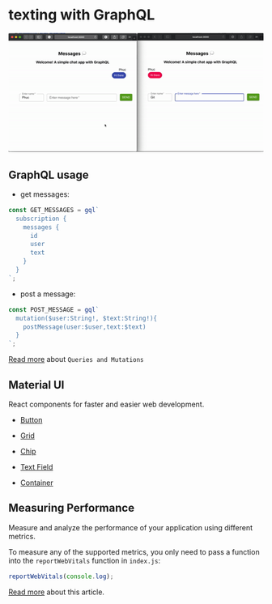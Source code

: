 # texting with GraphQL

<div align="middle">
 <img src="https://github.com/phucprime/chat_GraphQL/blob/main/assets/gif.gif" />
</div>

## GraphQL usage

* get messages:

```javascript
const GET_MESSAGES = gql`
  subscription {
    messages {
      id
      user
      text
    }
  }
`;
```

* post a message:

```javascript
const POST_MESSAGE = gql`
  mutation($user:String!, $text:String!){
    postMessage(user:$user,text:$text)
  }
`;
```

[Read more](https://graphql.org/learn/queries/#mutations) about `Queries and Mutations`
 
## Material UI

React components for faster and easier web development. 

* [Button](https://material-ui.com/components/buttons/)

* [Grid](https://material-ui.com/components/grid/)

* [Chip](https://material-ui.com/components/chips/)

* [Text Field](https://material-ui.com/components/text-fields/#text-field)

* [Container](https://material-ui.com/components/container/)

## Measuring Performance

Measure and analyze the performance of your application using different metrics.

To measure any of the supported metrics, you only need to pass a function into the `reportWebVitals` function in `index.js`:

```javascript
reportWebVitals(console.log);
```

[Read more](https://create-react-app.dev/docs/measuring-performance/) about this article.
